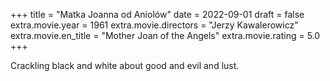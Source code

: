 +++
title = "Matka Joanna od Aniolów"
date = 2022-09-01
draft = false
extra.movie.year = 1961
extra.movie.directors = "Jerzy Kawalerowicz"
extra.movie.en_title = "Mother Joan of the Angels"
extra.movie.rating = 5.0
+++

Crackling black and white about good and evil and lust.<!-- more -->